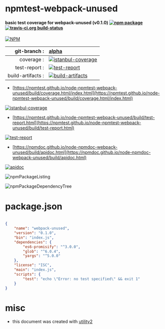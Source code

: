 # npmtest-webpack-unused

#### basic test coverage for  webpack-unused (v0.1.0)  [![npm package](https://img.shields.io/npm/v/npmtest-webpack-unused.svg?style=flat-square)](https://www.npmjs.org/package/npmtest-webpack-unused) [![travis-ci.org build-status](https://api.travis-ci.org/npmtest/node-npmtest-webpack-unused.svg)](https://travis-ci.org/npmtest/node-npmtest-webpack-unused)

####

[![NPM](https://nodei.co/npm/webpack-unused.png?downloads=true&downloadRank=true&stars=true)](https://www.npmjs.com/package/webpack-unused)

| git-branch : | [alpha](https://github.com/npmtest/node-npmtest-webpack-unused/tree/alpha)|
|--:|:--|
| coverage : | [![istanbul-coverage](https://npmtest.github.io/node-npmtest-webpack-unused/build/coverage.badge.svg)](https://npmtest.github.io/node-npmtest-webpack-unused/build/coverage.html/index.html)|
| test-report : | [![test-report](https://npmtest.github.io/node-npmtest-webpack-unused/build/test-report.badge.svg)](https://npmtest.github.io/node-npmtest-webpack-unused/build/test-report.html)|
| build-artifacts : | [![build-artifacts](https://npmtest.github.io/node-npmtest-webpack-unused/glyphicons_144_folder_open.png)](https://github.com/npmtest/node-npmtest-webpack-unused/tree/gh-pages/build)|

- [https://npmtest.github.io/node-npmtest-webpack-unused/build/coverage.html/index.html](https://npmtest.github.io/node-npmtest-webpack-unused/build/coverage.html/index.html)

[![istanbul-coverage](https://npmtest.github.io/node-npmtest-webpack-unused/build/screenCapture.buildCi.browser.%252Ftmp%252Fbuild%252Fcoverage.lib.html.png)](https://npmtest.github.io/node-npmtest-webpack-unused/build/coverage.html/index.html)

- [https://npmtest.github.io/node-npmtest-webpack-unused/build/test-report.html](https://npmtest.github.io/node-npmtest-webpack-unused/build/test-report.html)

[![test-report](https://npmtest.github.io/node-npmtest-webpack-unused/build/screenCapture.buildCi.browser.%252Ftmp%252Fbuild%252Ftest-report.html.png)](https://npmtest.github.io/node-npmtest-webpack-unused/build/test-report.html)

- [https://npmdoc.github.io/node-npmdoc-webpack-unused/build/apidoc.html](https://npmdoc.github.io/node-npmdoc-webpack-unused/build/apidoc.html)

[![apidoc](https://npmdoc.github.io/node-npmdoc-webpack-unused/build/screenCapture.buildCi.browser.%252Ftmp%252Fbuild%252Fapidoc.html.png)](https://npmdoc.github.io/node-npmdoc-webpack-unused/build/apidoc.html)

![npmPackageListing](https://npmtest.github.io/node-npmtest-webpack-unused/build/screenCapture.npmPackageListing.svg)

![npmPackageDependencyTree](https://npmtest.github.io/node-npmtest-webpack-unused/build/screenCapture.npmPackageDependencyTree.svg)



# package.json

```json

{
    "name": "webpack-unused",
    "version": "0.1.0",
    "bin": "index.js",
    "dependencies": {
        "es6-promisify": "^3.0.0",
        "glob": "^6.0.4",
        "yargs": "^5.0.0"
    },
    "license": "ISC",
    "main": "index.js",
    "scripts": {
        "test": "echo \"Error: no test specified\" && exit 1"
    }
}
```



# misc
- this document was created with [utility2](https://github.com/kaizhu256/node-utility2)
